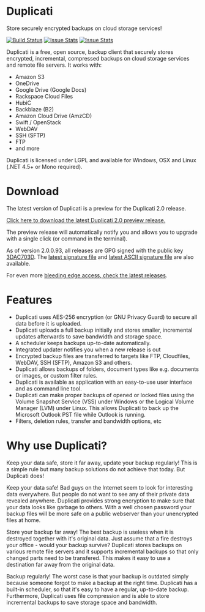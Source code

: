 # Duplicati
Store securely encrypted backups on cloud storage services!

[![Build Status](https://travis-ci.org/duplicati/duplicati.svg?branch=master)](https://travis-ci.org/duplicati/duplicati)
[![Issue Stats](http://www.issuestats.com/github/duplicati/duplicati/badge/pr)](http://www.issuestats.com/github/duplicati/duplicati/)
[![Issue Stats](http://www.issuestats.com/github/duplicati/duplicati/badge/issue)](http://www.issuestats.com/github/duplicati/duplicati/)



Duplicati is a free, open source, backup client that securely stores encrypted, incremental, compressed backups on cloud storage services and remote file servers. It works with:

  * Amazon S3
  * OneDrive
  * Google Drive (Google Docs)
  * Rackspace Cloud Files
  * HubiC
  * Backblaze (B2)
  * Amazon Cloud Drive (AmzCD)
  * Swift / OpenStack
  * WebDAV
  * SSH (SFTP)
  * FTP
  * and more

Duplicati is licensed under LGPL and available for Windows, OSX and Linux (.NET 4.5+ or Mono required). 

Download
========

The latest version of Duplicati is a preview for the Duplicati 2.0 release. 

[Click here to download the latest Duplicati 2.0 preview release.](http://updates.duplicati.com/preview/latest.zip)

The preview release will automatically notify you and allows you to upgrade with a single click (or command in the terminal).

As of version 2.0.0.93, all releases are GPG signed with the public key [3DAC703D](https://pgp.mit.edu/pks/lookup?op=get&search=0xC20E90473DAC703D). The [latest signature file](http://updates.duplicati.com/preview/latest.zip) and [latest ASCII signature file](http://updates.duplicati.com/preview/latest.zip.sig.asc) are also available.

For even more [bleeding edge access, check the latest releases](https://github.com/duplicati/duplicati/releases).

Features
========

  * Duplicati uses AES-256 encryption (or GNU Privacy Guard) to secure all data before it is uploaded.
  * Duplicati uploads a full backup initially and stores smaller, incremental updates afterwards to save bandwidth and storage space.
  * A scheduler keeps backups up-to-date automatically.
  * Integrated updater notifies you when a new release is out
  * Encrypted backup files are transferred to targets like FTP, Cloudfiles, WebDAV, SSH (SFTP), Amazon S3 and others.
  * Duplicati allows backups of folders, document types like e.g. documents or images, or custom filter rules. 
  * Duplicati is available as application with an easy-to-use user interface and as command line tool.
  * Duplicati can make proper backups of opened or locked files using the Volume Snapshot Service (VSS) under Windows or the Logical Volume Manager (LVM) under Linux. This allows Duplicati to back up the Microsoft Outlook PST file while Outlook is running.
  * Filters, deletion rules, transfer and bandwidth options, etc

Why use Duplicati?
==================

Keep your data safe, store it far away, update your backup regularly! 
This is a simple rule but many backup solutions do not achieve that today. 
But Duplicati does!

Keep your data safe! Bad guys on the Internet seem to look for interesting data everywhere. But people do not want to see any of their private data revealed anywhere. Duplicati provides strong encryption to make sure that your data looks like garbage to others. With a well chosen password your backup files will be more safe on a public webserver than your unencrypted files at home.

Store your backup far away! The best backup is useless when it is destroyed together with it's original data. Just assume that a fire destroys your office - would your backup survive? Duplicati stores backups on various remote file servers and it supports incremental backups so that only changed parts need to be transfered. This makes it easy to use a destination far away from the original data.

Backup regularly! The worst case is that your backup is outdated simply because someone forgot to make a backup at the right time. Duplicati has a built-in scheduler, so that it's easy to have a regular, up-to-date backup. Furthermore, Duplicati uses file compression and is able to store incremental backups to save storage space and bandwidth.
